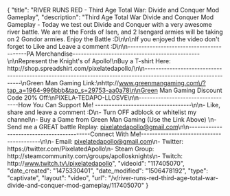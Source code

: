 {
    "title": "RIVER RUNS RED - Third Age Total War: Divide and Conquer Mod Gameplay",
    "description": "Third Age Total War Divide and Conquer Mod Gameplay - Today we test out Divide and Conquer with a very awesome river battle.  We are at the Fords of Isen, and 2 Isengard armies will be taking on 2 Gondor armies.  Enjoy the Battle :D\n\n\nIf you enjoyed the video don't forget to Like and Leave a comment :D\n\n-----------------------------------------PA Merchandise----------------------------------------------\n\nRepresent the Knight's of Apollo!\nBuy a T-shirt Here: http:\/\/shop.spreadshirt.com\/pixelatedapollo\/\n\n---------------------------------------------------------------------------------------------------------------\nGreen Man Gaming Link:\nhttp:\/\/www.greenmangaming.com\/?tap_a=1964-996bbb&tap_s=29753-aa0a78\n\nGreen Man Gaming Discount Code 20% Off:\nPIXELA-TEDAPO-LLOSVE\n\n----------------------------------How You Can Support Me! -----------------------------------\n\n- Like, share and leave a comment :D\n- Turn OFF adblock or whitelist my channel\n- Buy a Game from Green Man Gaming (Use the Link Above) \n- Send me a GREAT battle Replay: pixelatedapollo@gmail.com\n\n------------------------------------------Connect With Me!-----------------------------------------\n\n- Email: pixelatedapollo@gmail.com\n- Twitter: https:\/\/twitter.com\/PixelatedApollo\n- Steam Group:  http:\/\/steamcommunity.com\/groups\/apollosknights\n- Twitch: http:\/\/www.twitch.tv\/pixelatedapollo",
    "videoid": "117405070",
    "date_created": "1475330401",
    "date_modified": "1506478192",
    "type": "captivate",
    "layout": "video",
    "url": "\/v\/river-runs-red-third-age-total-war-divide-and-conquer-mod-gameplay\/117405070"
}